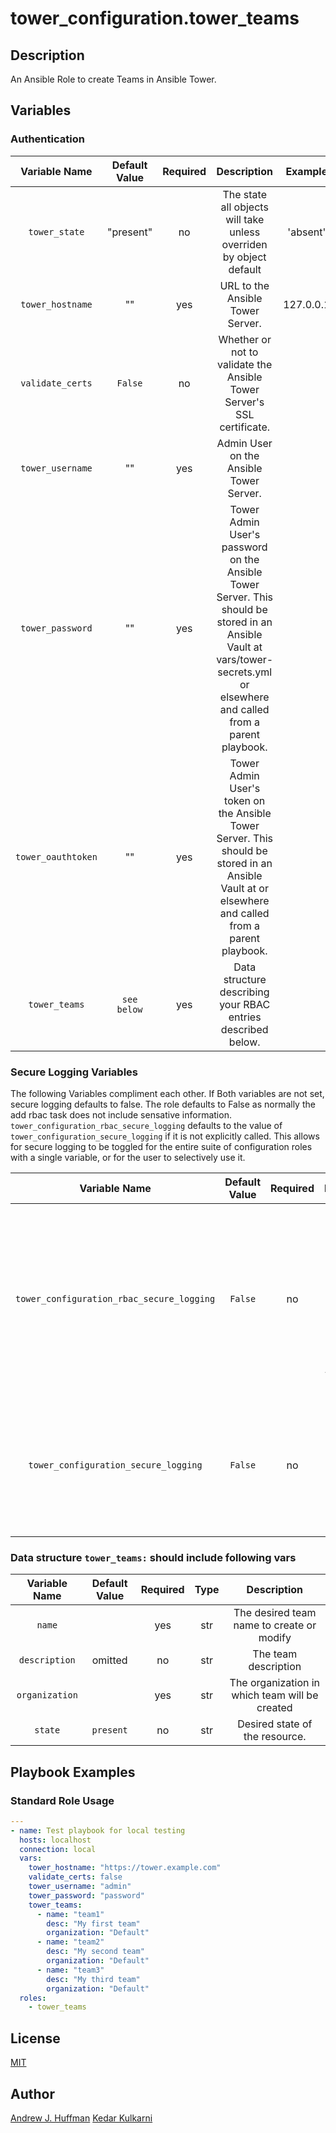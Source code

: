 # tower_configuration.tower_teams
## Description
An Ansible Role to create Teams in Ansible Tower.
## Variables

### Authentication
|Variable Name|Default Value|Required|Description|Example|
|:---:|:---:|:---:|:---:|:---:|
|`tower_state`|"present"|no|The state all objects will take unless overriden by object default|'absent'|
|`tower_hostname`|""|yes|URL to the Ansible Tower Server.|127.0.0.1|
|`validate_certs`|`False`|no|Whether or not to validate the Ansible Tower Server's SSL certificate.||
|`tower_username`|""|yes|Admin User on the Ansible Tower Server.||
|`tower_password`|""|yes|Tower Admin User's password on the Ansible Tower Server.  This should be stored in an Ansible Vault at vars/tower-secrets.yml or elsewhere and called from a parent playbook.||
|`tower_oauthtoken`|""|yes|Tower Admin User's token on the Ansible Tower Server.  This should be stored in an Ansible Vault at or elsewhere and called from a parent playbook.||
|`tower_teams`|`see below`|yes|Data structure describing your RBAC entries described below.||

### Secure Logging Variables
The following Variables compliment each other.
If Both variables are not set, secure logging defaults to false.
The role defaults to False as normally the add rbac task does not include sensative information.
`tower_configuration_rbac_secure_logging` defaults to the value of `tower_configuration_secure_logging` if it is not explicitly called. This allows for secure logging to be toggled for the entire suite of configuration roles with a single variable, or for the user to selectively use it.

|Variable Name|Default Value|Required|Description|
|:---:|:---:|:---:|:---:|
|`tower_configuration_rbac_secure_logging`|`False`|no|Whether or not to include the sensitive rbac role tasks in the log.  Set this value to `True` if you will be providing your sensitive values from elsewhere.|
|`tower_configuration_secure_logging`|`False`|no|This variable enables secure logging as well, but is shared accross multiple roles, see above.|


### Data structure `tower_teams:` should include following vars
|Variable Name|Default Value|Required|Type|Description|
|:---:|:---:|:---:|:---:|:---:|
|`name`||yes|str|The desired team name to create or modify|
|`description`|omitted|no|str|The team description|
|`organization`||yes|str|The organization in which team will be created|
|`state`|`present`|no|str|Desired state of the resource.|

## Playbook Examples
### Standard Role Usage
``` yaml
---
- name: Test playbook for local testing
  hosts: localhost
  connection: local
  vars:
    tower_hostname: "https://tower.example.com"
    validate_certs: false
    tower_username: "admin"
    tower_password: "password"
    tower_teams:
      - name: "team1"
        desc: "My first team"
        organization: "Default"
      - name: "team2"
        desc: "My second team"
        organization: "Default"
      - name: "team3"
        desc: "My third team"
        organization: "Default"
  roles:
    - tower_teams
```

## License
[MIT](License)

## Author
[Andrew J. Huffman](https://github.com/ahuffman)
[Kedar Kulkarni](https://github.com/kedark3)
